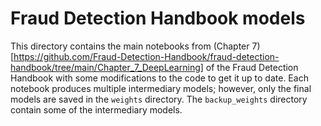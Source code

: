# Fraud Detection Handbook models

This directory contains the main notebooks from (Chapter 7)[https://github.com/Fraud-Detection-Handbook/fraud-detection-handbook/tree/main/Chapter_7_DeepLearning] of the Fraud Detection Handbook with some modifications to the code to get it up to date. Each notebook produces multiple intermediary models; however, only the final models are saved in the `weights` directory. The `backup_weights` directory contain some of the intermediary models.